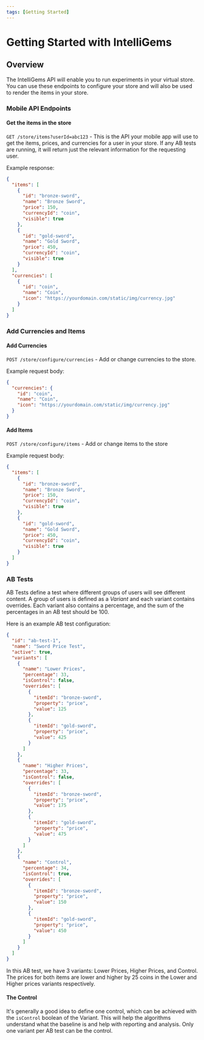 ```yaml
---
tags: [Getting Started]
---
```


# Getting Started with IntelliGems

## Overview

The IntelliGems API will enable you to run experiments in your virtual store. You can use these endpoints to configure your store and will also be used to render the items in your store.

### Mobile API Endpoints
#### Get the items in the store
`GET /store/items?userId=abc123` - This is the API your mobile app will use to get the items, prices, and currencies for a user in your store. If any AB tests are running, it will return just the relevant information for the requesting user. 

Example response:
```json
{
  "items": [
    {
      "id": "bronze-sword",
      "name": "Bronze Sword",
      "price": 150,
      "currencyId": "coin",
      "visible": true
    },
    {
      "id": "gold-sword",
      "name": "Gold Sword",
      "price": 450,
      "currencyId": "coin",
      "visible": true
    }
  ],
  "currencies": [
    {
      "id": "coin",
      "name": "Coin",
      "icon": "https://yourdomain.com/static/img/currency.jpg"
    }
  ]
}
```

### Add Currencies and Items


#### Add Currencies

`POST /store/configure/currencies` - Add or change currencies to the store.

Example request body:
``` json
{
  "currencies": {
    "id": "coin",
    "name": "Coin",
    "icon": "https://yourdomain.com/static/img/currency.jpg"
  }
}
```

#### Add Items

`POST /store/configure/items` - Add or change items to the store

Example request body:
```json
{
  "items": [
    {
      "id": "bronze-sword",
      "name": "Bronze Sword",
      "price": 150,
      "currencyId": "coin",
      "visible": true
    },
    {
      "id": "gold-sword",
      "name": "Gold Sword",
      "price": 450,
      "currencyId": "coin",
      "visible": true
    }
  ]
}
```

### AB Tests

AB Tests define a test where different groups of users will see different content. A group of users is defined as a *Variant* and each variant contains overrides. Each variant also contains a percentage, and the sum of the percentages in an AB test should be 100. 

Here is an example AB test configuration:
```json
{
  "id": "ab-test-1",
  "name": "Sword Price Test",
  "active": true,
  "variants": [
    {
      "name": "Lower Prices",
      "percentage": 33,
      "isControl": false,
      "overrides": [
        {
          "itemId": "bronze-sword",
          "property": "price",
          "value": 125
        },
        {
          "itemId": "gold-sword",
          "property": "price",
          "value": 425
        }
      ]
    },
    {
      "name": "Higher Prices",
      "percentage": 33,
      "isControl": false,
      "overrides": [
        {
          "itemId": "bronze-sword",
          "property": "price",
          "value": 175
        },
        {
          "itemId": "gold-sword",
          "property": "price",
          "value": 475
        }
      ]
    },
    {
      "name": "Control",
      "percentage": 34,
      "isControl": true,
      "overrides": [
        {
          "itemId": "bronze-sword",
          "property": "price",
          "value": 150
        },
        {
          "itemId": "gold-sword",
          "property": "price",
          "value": 450
        }
      ]
    }
  ]
}
```

In this AB test, we have 3 variants: Lower Prices, Higher Prices, and Control. The prices for both items are lower and higher by 25 coins in the Lower and Higher prices variants respectively. 

#### The Control

It's generally a good idea to define one control, which can be achieved with the `isControl` boolean of the Variant. This will help the algorithms understand what the baseline is and help with reporting and analysis. Only one variant per AB test can be the control.

